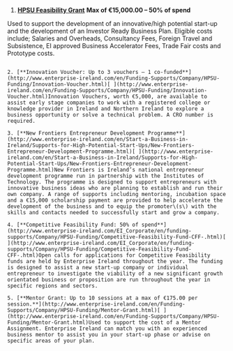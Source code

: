 1. [**HPSU Feasibility Grant**](http://www.enterprise-ireland.com/en/Funding-Supports/Company/HPSU-Funding/HPSU-Feasibility-Study-Grant-.html) **Max of €15,000.00 – 50% of spend**

Used to support the development of an innovative\/high potential start-up and the development of an Investor Ready               Business Plan. Eligible costs include; Salaries and Overheads, Consultancy Fees, Foreign Travel and Subsistence, EI approved Business Accelerator Fees, Trade Fair costs and Prototype costs.
  ```

2. [**Innovation Voucher: Up to 3 vouchers – 1 co-funded**](http://www.enterprise-ireland.com/en/Funding-Supports/Company/HPSU-Funding/Innovation-Voucher.html)[ ](http://www.enterprise-ireland.com/en/Funding-Supports/Company/HPSU-Funding/Innovation-Voucher.html)Innovation Vouchers, worth €5,000, are available to assist early stage companies to work with a registered college or knowledge provider in Ireland and Northern Ireland to explore a business opportunity or solve a technical problem. A CRO number is required.

3. [**New Frontiers Entrepreneur Development Programme**](http://www.enterprise-ireland.com/en/Start-a-Business-in-Ireland/Supports-for-High-Potential-Start-Ups/New-Frontiers-Entrepreneur-Development-Programme.html)[ ](http://www.enterprise-ireland.com/en/Start-a-Business-in-Ireland/Supports-for-High-Potential-Start-Ups/New-Frontiers-Entrepreneur-Development-Programme.html)New Frontiers is Ireland’s national entrepreneur development programme run in partnership with the Institutes of Technology. The programme is designed to support entrepreneurs with innovative business ideas who are planning to establish and run their own company. A range of supports including mentoring, incubation space and a €15,000 scholarship payment are provided to help accelerate the development of the business and to equip the promoter\(s\) with the skills and contacts needed to successfully start and grow a company.

4. [**Competitive Feasibility Fund: 50% of spend**](http://www.enterprise-ireland.com/EI_Corporate/en/funding-supports/Company/HPSU-Funding/Competitive-Feasibility-Fund-CFF-.html)[ ](http://www.enterprise-ireland.com/EI_Corporate/en/funding-supports/Company/HPSU-Funding/Competitive-Feasibility-Fund-CFF-.html)Open calls for applications for Competitive Feasibility funds are held by Enterprise Ireland throughout the year. The funding is designed to assist a new start-up company or individual entrepreneur to investigate the viability of a new significant growth orientated business or proposition are run throughout the year in specific regions and sectors.

5. [**Mentor Grant: Up to 10 sessions at a max of €175.00 per session.**](http://www.enterprise-ireland.com/en/Funding-Supports/Company/HPSU-Funding/Mentor-Grant.html)[ ](http://www.enterprise-ireland.com/en/Funding-Supports/Company/HPSU-Funding/Mentor-Grant.html)Used to support the cost of a Mentor Assignment. Enterprise Ireland can match you with an experienced business mentor to assist you in your start-up phase or advise on specific areas of your plan.


